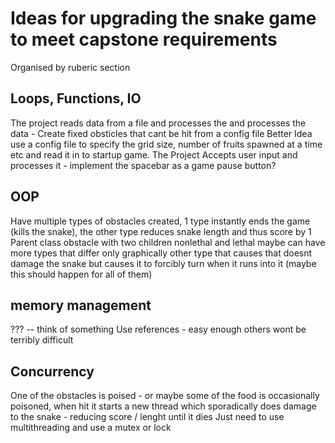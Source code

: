 # Ideas for upgrading the snake game to meet capstone requirements
Organised by ruberic section

## Loops, Functions, IO
The project reads data from a file and processes the and processes the data - Create fixed obsticles that cant be hit from a config file
    Better Idea use a config file to specify the grid size, number of fruits spawned at a time etc and read it in to startup game.
The Project Accepts user input and processes it - implement the spacebar as a game pause button?

## OOP
Have multiple types of obstacles created, 1 type instantly ends the game (kills the snake), the other type reduces snake length and thus score by 1
Parent class obstacle with two children nonlethal and lethal
    maybe can have more types that differ only graphically
    other type that causes that doesnt damage the snake but causes it to forcibly turn when it runs into it (maybe this should happen for all of them)

## memory management 
??? -- think of something 
Use references - easy enough
others wont be terribly difficult

## Concurrency
One of the obstacles is poised - or maybe some of the food is occasionally poisoned, when hit it starts a new thread which sporadically does damage to the snake - reducing score / lenght until it dies
Just need to use multithreading and use a mutex or lock 